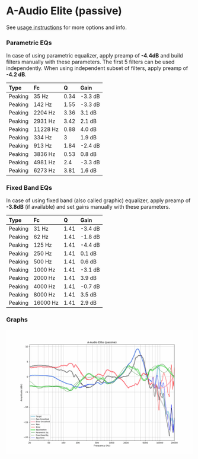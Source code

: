 # A-Audio Elite (passive)
See [usage instructions](https://github.com/jaakkopasanen/AutoEq#usage) for more options and info.

### Parametric EQs
In case of using parametric equalizer, apply preamp of **-4.4dB** and build filters manually
with these parameters. The first 5 filters can be used independently.
When using independent subset of filters, apply preamp of **-4.2 dB**.

| Type    | Fc       |    Q | Gain    |
|:--------|:---------|:-----|:--------|
| Peaking | 35 Hz    | 0.34 | -3.3 dB |
| Peaking | 142 Hz   | 1.55 | -3.3 dB |
| Peaking | 2204 Hz  | 3.36 | 3.1 dB  |
| Peaking | 2931 Hz  | 3.42 | 2.1 dB  |
| Peaking | 11228 Hz | 0.88 | 4.0 dB  |
| Peaking | 334 Hz   | 3    | 1.9 dB  |
| Peaking | 913 Hz   | 1.84 | -2.4 dB |
| Peaking | 3836 Hz  | 0.53 | 0.8 dB  |
| Peaking | 4981 Hz  | 2.4  | -3.3 dB |
| Peaking | 6273 Hz  | 3.81 | 1.6 dB  |

### Fixed Band EQs
In case of using fixed band (also called graphic) equalizer, apply preamp of **-3.8dB**
(if available) and set gains manually with these parameters.

| Type    | Fc       |    Q | Gain    |
|:--------|:---------|:-----|:--------|
| Peaking | 31 Hz    | 1.41 | -3.4 dB |
| Peaking | 62 Hz    | 1.41 | -1.8 dB |
| Peaking | 125 Hz   | 1.41 | -4.4 dB |
| Peaking | 250 Hz   | 1.41 | 0.1 dB  |
| Peaking | 500 Hz   | 1.41 | 0.6 dB  |
| Peaking | 1000 Hz  | 1.41 | -3.1 dB |
| Peaking | 2000 Hz  | 1.41 | 3.9 dB  |
| Peaking | 4000 Hz  | 1.41 | -0.7 dB |
| Peaking | 8000 Hz  | 1.41 | 3.5 dB  |
| Peaking | 16000 Hz | 1.41 | 2.9 dB  |

### Graphs
![](./A-Audio%20Elite%20(passive).png)